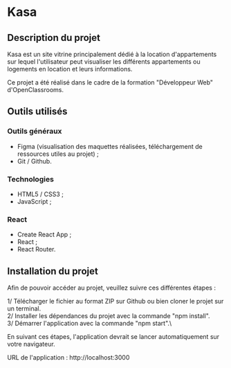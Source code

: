 # Kasa

## Description du projet

Kasa est un site vitrine principalement dédié à la location d'appartements sur lequel l'utilisateur peut visualiser les différents appartements ou logements en location et leurs informations.

Ce projet a été réalisé dans le cadre de la formation "Développeur Web" d'OpenClassrooms.

## Outils utilisés

### Outils généraux

- Figma (visualisation des maquettes réalisées, téléchargement de ressources utiles au projet) ; 
- Git / Github.

### Technologies

- HTML5 / CSS3 ;
- JavaScript ; 

### React

- Create React App ;
- React ;
- React Router.

## Installation du projet

Afin de pouvoir accéder au projet, veuillez suivre ces différentes étapes :

1/ Télécharger le fichier au format ZIP sur Github ou bien cloner le projet sur un terminal.\
2/ Installer les dépendances du projet avec la commande "npm install".\
3/ Démarrer l'application avec la commande "npm start".\

En suivant ces étapes, l'application devrait se lancer automatiquement sur votre navigateur.

URL de l'application : http://localhost:3000